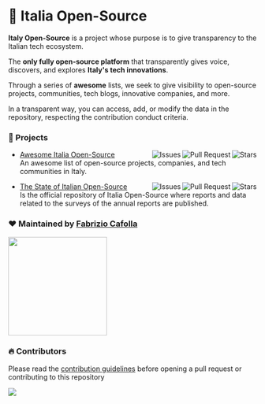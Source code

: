 # 🚀 Italia Open-Source

**Italy Open-Source** is a project whose purpose is to give transparency to the Italian tech ecosystem.

The **only fully open-source platform** that transparently gives voice, discovers, and explores **Italy's tech innovations**.

Through a series of **awesome** lists, we seek to give visibility to open-source projects, communities, tech blogs, innovative companies, and more.

In a transparent way, you can access, add, or modify the data in the repository, respecting the contribution conduct criteria.

### 📌 Projects

- [Awesome Italia Open-Source](https://github.com/italia-opensource/awesome-italia-opensource) <img align="right" src="https://img.shields.io/github/stars/italia-opensource/awesome-italia-opensource?label=%E2%AD%90%EF%B8%8F&logo=github" alt="Stars"> <img align="right" src="https://img.shields.io/github/issues-pr/italia-opensource/awesome-italia-opensource" alt="Pull Request">  <img align="right" src="https://img.shields.io/github/issues-raw/italia-opensource/awesome-italia-opensource" alt="Issues"> \
An awesome list of open-source projects, companies, and tech communities in Italy.

- [The State of Italian Open-Source](https://github.com/italia-opensource/state-of-open-source-reports) <img align="right" src="https://img.shields.io/github/stars/italia-opensource/state-of-open-source-reports?label=%E2%AD%90%EF%B8%8F&logo=github" alt="Stars"> <img align="right" src="https://img.shields.io/github/issues-pr/italia-opensource/state-of-open-source-reports" alt="Pull Request">  <img align="right" src="https://img.shields.io/github/issues-raw/italia-opensource/state-of-open-source-reports" alt="Issues"> \
Is the official repository of Italia Open-Source where reports and data related to the surveys of the annual reports are published.

### ❤️ Maintained by [Fabrizio Cafolla](https://github.com/FabrizioCafolla)

<a href="https://opencollective.com/italia-open-source/donate" target="_blank">
  <img src="https://opencollective.com/italia-open-source/donate/button@2x.png?color=blue" width=200 />
</a>


### 🔥 Contributors

Please read the [contribution guidelines](https://github.com/italia-opensource/awesome-italia-opensource/blob/main/CONTRIBUTING.md) before opening a pull request or contributing to this repository

<a href="https://github.com/italia-opensource/awesome-italia-opensource/graphs/contributors"> <img src="https://contrib.rocks/image?repo=italia-opensource/awesome-italia-opensource" /> </a>
